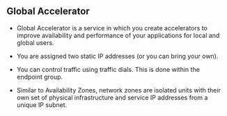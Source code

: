 ## Global Accelerator

- Global Accelerator is a service in which you create accelerators to improve availability and performance of your applications for local and global users.

- You are assigned two static IP addresses (or you can bring your own).

- You can control traffic using traffic dials. This is done within the endpoint group.

- Similar to Availability Zones, network zones are isolated units with their own set of physical infrastructure and service IP addresses from a unique IP subnet.
